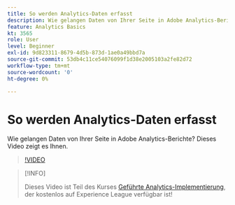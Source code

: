 ```yaml
---
title: So werden Analytics-Daten erfasst
description: Wie gelangen Daten von Ihrer Seite in Adobe Analytics-Berichte? Dieses Video zeigt es Ihnen.
feature: Analytics Basics
kt: 3565
role: User
level: Beginner
exl-id: 9d823311-8679-4d5b-873d-1ae0a49bbd7a
source-git-commit: 53db4c11ce54076099f1d38e2005103a2fe82d72
workflow-type: tm+mt
source-wordcount: '0'
ht-degree: 0%

---
```


# So werden Analytics-Daten erfasst

Wie gelangen Daten von Ihrer Seite in Adobe Analytics-Berichte? Dieses Video zeigt es Ihnen.

>[!VIDEO](https://video.tv.adobe.com/v/28768/?quality=12&learn=on)

>[!INFO]
>
> Dieses Video ist Teil des Kurses [Geführte Analytics-Implementierung](https://experienceleague.adobe.com/?recommended=Analytics-D-1-2019.1&amp;lang=de), der kostenlos auf Experience League verfügbar ist!
